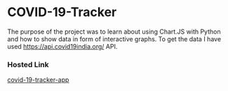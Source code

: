 # COVID-19-Tracker
The purpose of the project was to learn about using Chart.JS with Python and how to show data in form of interactive graphs. To get the data I have used 
https://api.covid19india.org/ API.

### Hosted Link
[covid-19-tracker-app](covid-19-tracker-app-1.herokuapp.com)
